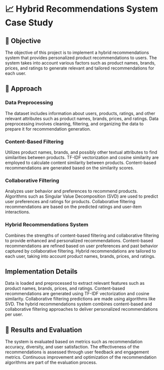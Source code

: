 # 📈 Hybrid Recommendations System Case Study

## 📌 Objective

The objective of this project is to implement a hybrid recommendations system that provides personalized product recommendations to users. The system takes into account various factors such as product names, brands, prices, and ratings to generate relevant and tailored recommendations for each user.

## 📌 Approach

### Data Preprocessing

The dataset includes information about users, products, ratings, and other relevant attributes such as product names, brands, prices, and ratings. Data preprocessing involves cleaning, filtering, and organizing the data to prepare it for recommendation generation.

### Content-Based Filtering

Utilizes product names, brands, and possibly other textual attributes to find similarities between products. TF-IDF vectorization and cosine similarity are employed to calculate content similarity between products. Content-based recommendations are generated based on the similarity scores.

### Collaborative Filtering

Analyzes user behavior and preferences to recommend products. Algorithms such as Singular Value Decomposition (SVD) are used to predict user preferences and ratings for products. Collaborative filtering recommendations are based on the predicted ratings and user-item interactions.

### Hybrid Recommendations System

Combines the strengths of content-based filtering and collaborative filtering to provide enhanced and personalized recommendations. Content-based recommendations are refined based on user preferences and past behavior captured by collaborative filtering. Hybrid recommendations are tailored to each user, taking into account product names, brands, prices, and ratings.

## Implementation Details

Data is loaded and preprocessed to extract relevant features such as product names, brands, prices, and ratings. Content-based recommendations are generated using TF-IDF vectorization and cosine similarity. Collaborative filtering predictions are made using algorithms like SVD. The hybrid recommendations system combines content-based and collaborative filtering approaches to deliver personalized recommendations per user.

## 📌 Results and Evaluation

The system is evaluated based on metrics such as recommendation accuracy, diversity, and user satisfaction. The effectiveness of the recommendations is assessed through user feedback and engagement metrics. Continuous improvement and optimization of the recommendation algorithms are part of the evaluation process.

